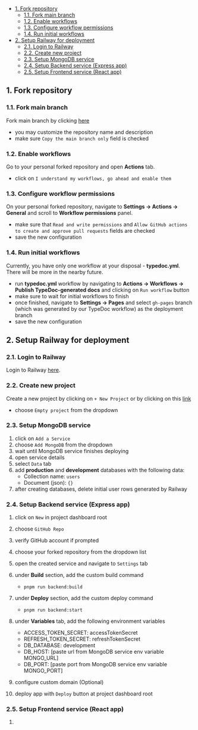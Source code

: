 - [1. Fork repository](#1-fork-repository)
  - [1.1. Fork main branch](#11-fork-main-branch)
  - [1.2. Enable workflows](#12-enable-workflows)
  - [1.3. Configure workflow permissions](#13-configure-workflow-permissions)
  - [1.4. Run initial workflows](#14-run-initial-workflows)
- [2. Setup Railway for deployment](#2-setup-railway-for-deployment)
  - [2.1. Login to Railway](#21-login-to-railway)
  - [2.2. Create new project](#22-create-new-project)
  - [2.3. Setup MongoDB service](#23-setup-mongodb-service)
  - [2.4. Setup Backend service (Express app)](#24-setup-backend-service-express-app)
  - [2.5. Setup Frontend service (React app)](#25-setup-frontend-service-react-app)

## 1. Fork repository

### 1.1. Fork main branch

Fork main branch by clicking [here](https://github.com/brunotot/monorepo-mern-railway-starter/fork)

- you may customize the repository name and description
- make sure `Copy the main branch only` field is checked

### 1.2. Enable workflows

Go to your personal forked repository and open **Actions** tab.

- click on `I understand my workflows, go ahead and enable them`

### 1.3. Configure workflow permissions

On your personal forked repository, navigate to **Settings -> Actions -> General** and scroll to **Workflow permissions** panel.

- make sure that `Read and write permissions` and `Allow GitHub actions to create and approve pull requests` fields are checked
- save the new configuration

### 1.4. Run initial workflows

Currently, you have only one workflow at your disposal - **typedoc.yml**. There will be more in the nearby future.

- run **typedoc.yml** workflow by navigating to **Actions -> Workflows -> Publish TypeDoc-generated docs** and clicking on `Run workflow` button
- make sure to wait for initial workflows to finish
- once finished, navigate to **Settings -> Pages** and select `gh-pages` branch (which was generated by our TypeDoc workflow) as the deployment branch
- save the new configuration

## 2. Setup Railway for deployment

### 2.1. Login to Railway

Login to Railway [here](https://railway.app/login).

### 2.2. Create new project

Create a new project by clicking on `+ New Project` or by clicking on this [link](https://railway.app/new)

- choose `Empty project` from the dropdown

### 2.3. Setup MongoDB service

1. click on `Add a Service`
2. choose `Add MongoDB` from the dropdown
3. wait until MongoDB service finishes deploying
4. open service details
5. select `Data` tab
6. add **production** and **development** databases with the following data:
   - Collection name: `users`
   - Document (json): `{}`
7. after creating databases, delete initial user rows generated by Railway

### 2.4. Setup Backend service (Express app)

1. click on `New` in project dashboard root
2. choose `GitHub Repo`
3. verify GitHub account if prompted
4. choose your forked repository from the dropdown list
5. open the created service and navigate to `Settings` tab
6. under **Build** section, add the custom build command
   - `pnpm run backend:build`
7. under **Deploy** section, add the custom deploy command
   - `pnpm run backend:start`
8. under **Variables** tab, add the following environment variables

   - ACCESS_TOKEN_SECRET: accessTokenSecret
   - REFRESH_TOKEN_SECRET: refreshTokenSecret
   - DB_DATABASE: development
   - DB_HOST: [paste url from MongoDB service env variable MONGO_URL]
   - DB_PORT: [paste port from MongoDB service env variable MONGO_PORT]

9. configure custom domain (Optional)
10. deploy app with `Deploy` button at project dashboard root

### 2.5. Setup Frontend service (React app)

1.
